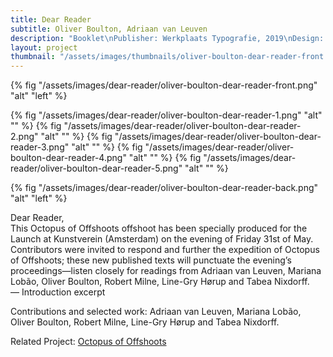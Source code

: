 ```yaml
---
title: Dear Reader
subtitle: Oliver Boulton, Adriaan van Leuven
description: "Booklet\nPublisher: Werkplaats Typografie, 2019\nDesign: Adriaan Van Leuven, Oliver Boulton\nEdition of 50, 36pp\nDigital, saddle stitch, 120 × 235mm"
layout: project
thumbnail: "/assets/images/thumbnails/oliver-boulton-dear-reader-front.png"
---
```

{% fig "/assets/images/dear-reader/oliver-boulton-dear-reader-front.png" "alt" "left" %}

{% fig "/assets/images/dear-reader/oliver-boulton-dear-reader-1.png" "alt" "" %}
{% fig "/assets/images/dear-reader/oliver-boulton-dear-reader-2.png" "alt" "" %}
{% fig "/assets/images/dear-reader/oliver-boulton-dear-reader-3.png" "alt" "" %}
{% fig "/assets/images/dear-reader/oliver-boulton-dear-reader-4.png" "alt" "" %}
{% fig "/assets/images/dear-reader/oliver-boulton-dear-reader-5.png" "alt" "" %}

{% fig "/assets/images/dear-reader/oliver-boulton-dear-reader-back.png" "alt" "left" %}

Dear Reader,\
This Octopus of Offshoots offshoot has been specially produced for the Launch at Kunstverein (Amsterdam) on the evening of Friday 31st of May. Contributors were invited to respond and further the expedition of Octopus of Offshoots; these new published texts will punctuate the evening’s proceedings—listen closely for readings from Adriaan van Leuven, Mariana Lobão, Oliver Boulton, Robert Milne, Line-Gry Hørup and Tabea Nixdorff.\
— Introduction excerpt

Contributions and selected work: Adriaan van Leuven, Mariana Lobão, Oliver Boulton, Robert Milne, Line-Gry Hørup and Tabea Nixdorff.

Related Project: [Octopus of Offshoots](/directory/#octopus-of-offshoots-program)